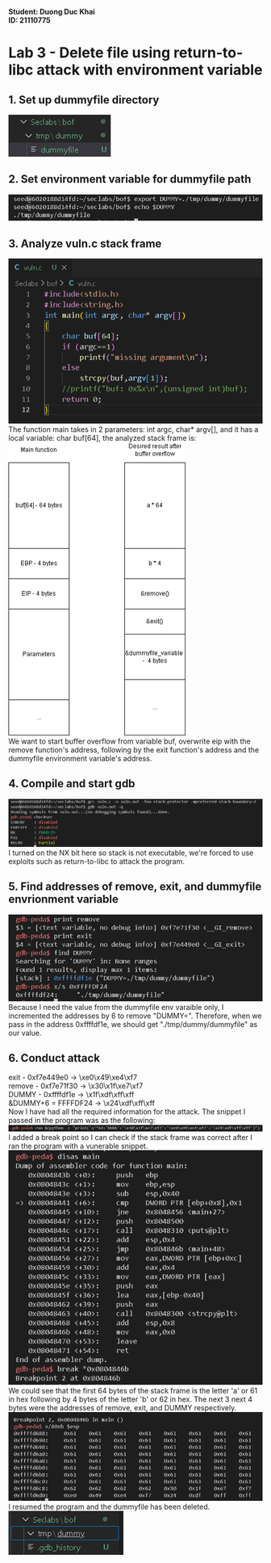 **Student: Duong Duc Khai** <br>
**ID: 21110775**

# Lab 3 - Delete file using return-to-libc attack with environment variable

<h2>1. Set up dummyfile directory</h2>
<img src='./images/1.png'>
<h2>2. Set environment variable for dummyfile path</h2>
<img src='./images/2.png'>
<br>
<h2>3. Analyze vuln.c stack frame</h2>
<img src='./images/3.png'>
<br>
The function main takes in 2 parameters: int argc, char* argv[], and it has a local variable: char buf[64], the analyzed stack frame is: <br>
<img src='./images/4.png'>
<br>
We want to start buffer overflow from variable buf, overwrite eip with the remove function's address, following by the exit function's address and the dummyfile environment variable's address. <br>
<h2>4. Compile and start gdb</h2>
<img src='./images/5.png'>
I turned on the NX bit here so stack is not executable, we're forced to use exploits such as return-to-libc to attack the program.
<h2>5. Find addresses of remove, exit, and dummyfile envrionment variable</h2>
<img src='./images/6.png'>
Because I need the value from the dummyfile env varaible only, I incremented the addresses by 6 to remove "DUMMY=". Therefore, when we pass in the address 0xffffdf1e, we should get "./tmp/dummy/dummyfile" as our value. <br>
<h2>6. Conduct attack</h2>
exit - 0xf7e449e0 -> \xe0\x49\xe4\xf7 <br>
remove - 0xf7e71f30 -> \x30\x1f\xe7\xf7 <br>
DUMMY - 0xffffdf1e ->  \x1f\xdf\xff\xff <br>
&DUMMY+6 = FFFFDF24 -> \x24\xdf\xff\xff <br>
Now I have had all the required information for the attack. The snippet I passed in the program was as the following:
<img src='./images/8.png'>
I added a break point so I can check if the stack frame was correct after I ran the program with a vunerable snippet.
<img src='./images/7.png'>
We could see that the first 64 bytes of the stack frame is the letter 'a' or 61 in hex following by 4 bytes of the letter 'b' or 62 in hex. The next 3 next 4 bytes were the addresses of remove, exit, and DUMMY respectively.
<img src='./images/9.png'>
I resumed the program and the dummyfile has been deleted. <br>
<img src='./images/10.png'>





